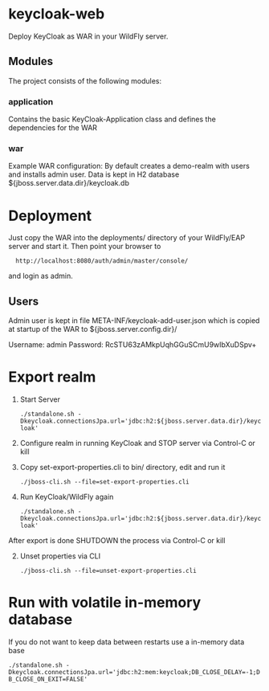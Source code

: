 # keycloak-web

Deploy KeyCloak as WAR in your WildFly server. 

## Modules

The project consists of the following modules:

### application

Contains the basic KeyCloak-Application class and defines the dependencies for the WAR

### war

Example WAR configuration: By default creates a demo-realm with users and installs admin user.
Data is kept in H2 database ${jboss.server.data.dir}/keycloak.db

# Deployment

Just copy the WAR into the deployments/ directory of your WildFly/EAP server and start it.
Then point your browser to

      http://localhost:8080/auth/admin/master/console/

and login as admin.

## Users

Admin user is kept in file META-INF/keycloak-add-user.json which is copied at startup of the WAR to ${jboss.server.config.dir}/

Username: admin
Password: RcSTU63zAMkpUqhGGuSCmU9wIbXuDSpv+

# Export realm

1. Start Server

   ```./standalone.sh -Dkeycloak.connectionsJpa.url='jdbc:h2:${jboss.server.data.dir}/keycloak'```   
      
2. Configure realm in running KeyCloak and STOP server via Control-C or kill

3. Copy set-export-properties.cli to bin/ directory, edit and run it

   ```./jboss-cli.sh --file=set-export-properties.cli```

4. Run KeyCloak/WildFly again

    ```./standalone.sh -Dkeycloak.connectionsJpa.url='jdbc:h2:${jboss.server.data.dir}/keycloak'```

After export is done SHUTDOWN the process via Control-C or kill

2. Unset properties via CLI

   ```./jboss-cli.sh --file=unset-export-properties.cli```

# Run with volatile in-memory database

If you do not want to keep data between restarts use a in-memory data base

   ```./standalone.sh -Dkeycloak.connectionsJpa.url='jdbc:h2:mem:keycloak;DB_CLOSE_DELAY=-1;DB_CLOSE_ON_EXIT=FALSE'```


